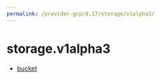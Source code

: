 ```yaml
---
permalink: /provider-gcp/0.17/storage/v1alpha3/
---
```


# storage.v1alpha3



* [bucket](bucket.md)